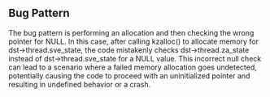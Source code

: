 ## Bug Pattern

The bug pattern is performing an allocation and then checking the wrong pointer for NULL. In this case, after calling kzalloc() to allocate memory for dst->thread.sve_state, the code mistakenly checks dst->thread.za_state instead of dst->thread.sve_state for a NULL value. This incorrect null check can lead to a scenario where a failed memory allocation goes undetected, potentially causing the code to proceed with an uninitialized pointer and resulting in undefined behavior or a crash.